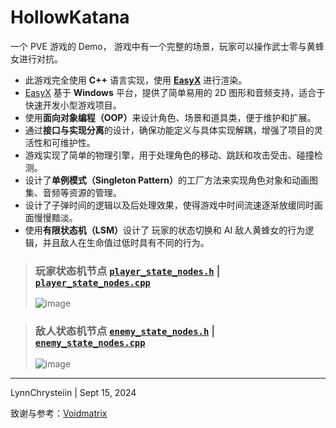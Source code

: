 # HollowKatana
一个 PVE 游戏的 Demo， 游戏中有一个完整的场景，玩家可以操作武士零与黄蜂女进行对抗。
- 此游戏完全使用 <b>C++</b> 语言实现，使用 <b>[EasyX](https://easyx.cn/)</b> 进行渲染。
- [EasyX](https://easyx.cn/) 基于 <b>Windows</b> 平台，提供了简单易用的 2D 图形和音频支持，适合于快速开发小型游戏项目。
- 使用<b>面向对象编程（OOP）</b>来设计角色、场景和道具类，便于维护和扩展。
- 通过<b>接口与实现分离</b>的设计，确保功能定义与具体实现解耦，增强了项目的灵活性和可维护性。
- 游戏实现了简单的物理引擎，用于处理角色的移动、跳跃和攻击受击、碰撞检测。
- 设计了<b>单例模式（Singleton Pattern）</b>的工厂方法来实现角色对象和动画图集、音频等资源的管理。
- 设计了子弹时间的逻辑以及后处理效果，使得游戏中时间流速逐渐放缓同时画面慢慢黯淡。
- 使用<b>有限状态机（LSM）</b>设计了 玩家的状态切换和 AI 敌人黄蜂女的行为逻辑，并且敌人在生命值过低时具有不同的行为。

> ### 玩家状态机节点 [```player_state_nodes.h```](player_state_nodes.h) | [```player_state_nodes.cpp```](player_state_nodes.cpp)
> ![image](https://github.com/user-attachments/assets/ed94e717-391a-4682-9177-a7895bd97f80)

> ### 敌人状态机节点 [```enemy_state_nodes.h```](enemy_state_nodes.h) | [```enemy_state_nodes.cpp```](enemy_state_nodes.cpp)
> ![image](https://github.com/user-attachments/assets/32d6d0bb-4e46-44c6-9855-1f1f74922c7a)

---
LynnChrysteiin | Sept 15, 2024

致谢与参考：[Voidmatrix](https://github.com/VoidmatrixHeathcliff)
